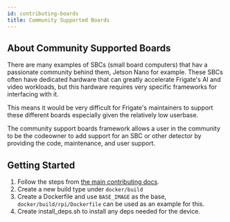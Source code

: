 ```yaml
---
id: contributing-boards
title: Community Supported Boards
---
```


## About Community Supported Boards

There are many examples of SBCs (small board computers) that hav a passionate community behind them, Jetson Nano for example. These SBCs often have dedicated hardware that can greatly accelerate Frigate's AI and video workloads, but this hardware requires very specific frameworks for interfacing with it.

This means it would be very difficult for Frigate's maintainers to support these different boards especially given the relatively low userbase.

The community support boards framework allows a user in the community to be the codeowner to add support for an SBC or other detector by providing the code, maintenance, and user support.

## Getting Started

1. Follow the steps from [the main contributing docs](/development/contributing.md).
2. Create a new build type under `docker/build`
3. Create a Dockerfile and use `BASE_IMAGE` as the base, `docker/build/rpi/Dockerfile` can be used as an example for this.
4. Create install_deps.sh to install any deps needed for the device.
